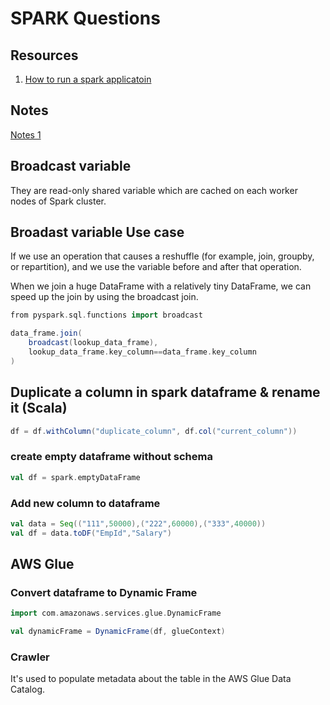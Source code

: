 # SPARK Questions

## Resources

1. [How to run a spark applicatoin](https://drive.google.com/file/d/1IUwQwdMQWlSZBG9ga402sDBLSzbu3Jg5/view?usp=sharing)

## Notes

[Notes 1](https://drive.google.com/open?id=13cvqV6X41p_h9Bea-fNa0CAtcteuWr2d)

## Broadcast variable

They are read-only shared variable which are cached on each worker nodes of Spark cluster.

## Broadast variable Use case

If we use an operation that causes a reshuffle (for example, join, groupby, or repartition), and we use the variable before and after that operation.

 When we join a huge DataFrame with a relatively tiny DataFrame,  we can speed up the join by using the broadcast join.

```scala
from pyspark.sql.functions import broadcast

data_frame.join(
    broadcast(lookup_data_frame),
    lookup_data_frame.key_column==data_frame.key_column
)
```

## Duplicate a column in spark dataframe & rename it (Scala)

```scala
df = df.withColumn("duplicate_column", df.col("current_column"))
```
### create empty dataframe without schema

```scala
val df = spark.emptyDataFrame
```
### Add new column to dataframe

```scala
val data = Seq(("111",50000),("222",60000),("333",40000))
val df = data.toDF("EmpId","Salary")
```


## AWS Glue

### Convert dataframe to Dynamic Frame
```scala
import com.amazonaws.services.glue.DynamicFrame

val dynamicFrame = DynamicFrame(df, glueContext)
```

### Crawler

It's used to populate metadata about the table in the AWS Glue Data Catalog.


